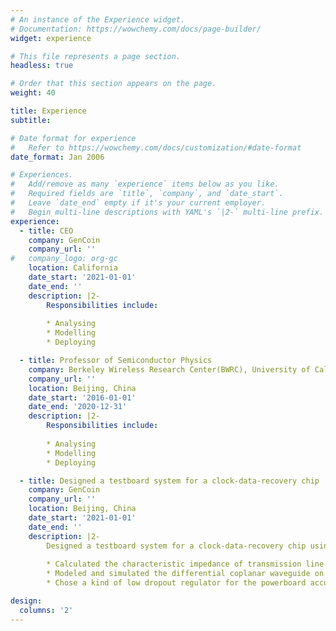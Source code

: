 ```yaml
---
# An instance of the Experience widget.
# Documentation: https://wowchemy.com/docs/page-builder/
widget: experience

# This file represents a page section.
headless: true

# Order that this section appears on the page.
weight: 40

title: Experience
subtitle: 

# Date format for experience
#   Refer to https://wowchemy.com/docs/customization/#date-format
date_format: Jan 2006

# Experiences.
#   Add/remove as many `experience` items below as you like.
#   Required fields are `title`, `company`, and `date_start`.
#   Leave `date_end` empty if it's your current employer.
#   Begin multi-line descriptions with YAML's `|2-` multi-line prefix.
experience:
  - title: CEO
    company: GenCoin
    company_url: ''
#   company_logo: org-gc
    location: California
    date_start: '2021-01-01'
    date_end: ''
    description: |2-
        Responsibilities include:
        
        * Analysing
        * Modelling
        * Deploying

  - title: Professor of Semiconductor Physics
    company: Berkeley Wireless Research Center(BWRC), University of California, Berkeley
    company_url: ''
    location: Beijing, China
    date_start: '2016-01-01'
    date_end: '2020-12-31'
    description: |2-
        Responsibilities include:
        
        * Analysing
        * Modelling
        * Deploying

  - title: Designed a testboard system for a clock-data-recovery chip
    company: GenCoin
    company_url: ''
    location: Beijing, China
    date_start: '2021-01-01'
    date_end: ''
    description: |2-
        Designed a testboard system for a clock-data-recovery chip using Altium Designer.
        
        * Calculated the characteristic impedance of transmission line to decrease the reflection and increase the transmission of the high frequency signals.
        * Modeled and simulated the differential coplanar waveguide on board, using Advanced Design System.
        * Chose a kind of low dropout regulator for the powerboard according to key parameters and used multiple decoupling capacitors to depress the current ripple.

design:
  columns: '2'
---
```

